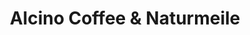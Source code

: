 ---
title: "Alcino Coffee & Naturmeile"
url: /wermelskirchen/alcino-coffee-und-naturmeile/
shop: Allgemein
---